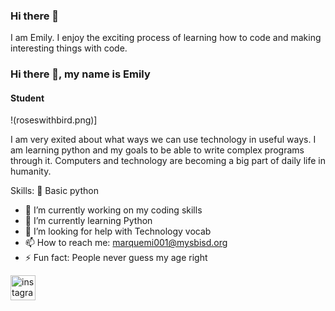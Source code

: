 ### Hi there 👋
I am Emily. I enjoy the exciting process of learning how to code and making interesting things with code. 
### Hi there 👋, my name is Emily
#### Student
!(roseswithbird.png)]

I am very exited about what ways we can use technology in useful ways. I am learning python and my goals to be able to write complex programs through it. Computers and technology are becoming a big part of daily life in humanity.

Skills: 🐍 Basic python

- 🔭 I’m currently working on my coding skills 
- 🌱 I’m currently learning Python 
- 🤔 I’m looking for help with Technology vocab 
- 📫 How to reach me: marquemi001@mysbisd.org 
- ⚡ Fun fact: People never guess my age right 


[<img src='https://cdn.jsdelivr.net/npm/simple-icons@3.0.1/icons/instagram.svg' alt='instagram' height='40'>](https://www.instagram.com/em_rtc/)  

